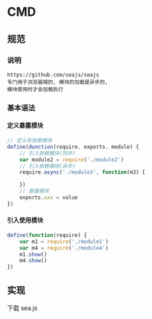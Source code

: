 # CMD
## 规范
### 说明
    https://github.com/seajs/seajs
    专门用于浏览器端的, 模块的加载是异步的,
    模块使用时才会加载执行

### 基本语法
#### 定义暴露模块
```js
// 定义有依赖模块
define(dunction(require, exports, module) {
    // 引入依赖模块(同步)
    var module2 = require('./module2')
    // 引入依赖模块(异步)
    require.async('./module3', function(m3) {

    })
    // 暴露模块
    exports.xxx = value
})
```
#### 引入使用模块
```js
define(function(require) {
    var m1 = require('./module1')
    var m4 = require('./module4')
    m1.show()
    m4.show()
})
```
## 实现
  下载 sea.js




